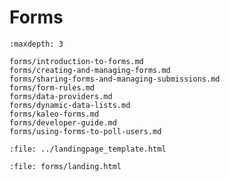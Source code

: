 # Forms

```{toctree}
:maxdepth: 3

forms/introduction-to-forms.md
forms/creating-and-managing-forms.md
forms/sharing-forms-and-managing-submissions.md
forms/form-rules.md
forms/data-providers.md
forms/dynamic-data-lists.md
forms/kaleo-forms.md
forms/developer-guide.md
forms/using-forms-to-poll-users.md
```

```{raw} html
:file: ../landingpage_template.html
```

```{raw} html
:file: forms/landing.html
```
